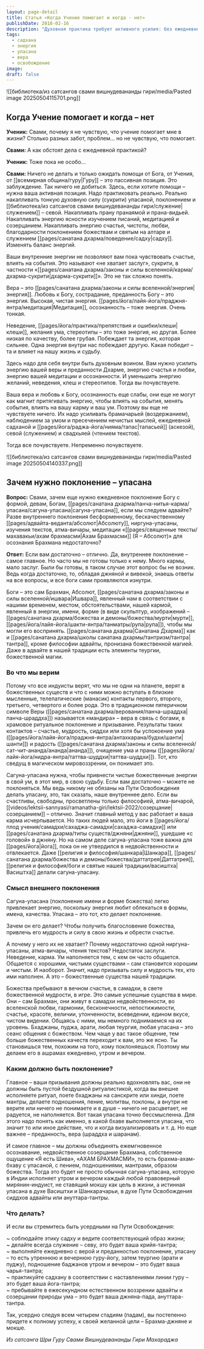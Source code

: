 ```yaml
---
layout: page-detail
title: Статья «Когда Учение помогает и когда - нет»
publishDate: 2018-02-16
description: "Духовная практика требует активного усилия: без ежедневной садханы и накопления тонкой энергии Учение не будет помогать. Вера, любовь, медитация и осознанность – это высокие энергии, которые нужно укреплять, чтобы влиять на судьбу. Следование всем аспектам пути – этике, служению, поклонению, садхане и созерцанию – ведет к успеху и освобождению."
tags:
  - садхана
  - энергия
  - упасана
  - вера
  - освобождение
image: 
draft: false
---
```

![[библиотека/из сатсангов свами вишнудевананды гири/media/Pasted image 20250504115701.png]]
## Когда Учение помогает и когда – нет

**Ученик:** Свами, почему я не чувствую, что учение помогает мне в жизни? Столько разных забот, проблем... но не чувствую, что помогает. 

**Свами:** А как обстоят дела с ежедневной практикой?

**Ученик:** Тоже пока не особо...

**Свами:** Ничего не делать и только ожидать помощи от Бога, от Учения, от [[всемирная община/гуру|Гуру]] – это пассивная позиция. Это заблуждение. Так ничего не добиться. Здесь, если хотите помощи – нужна ваша активная позиция. Надо практиковать реально. Реально накапливать тонкую духовную силу (сукрити) упасаной, поклонением и [[библиотека/из сатсангов свами вишнудевананды гири/служение|служением]] – севой. Накапливать прану пранаямой и прана-видьей. Накапливать энергию ясности изучением писаний, медитацией и созерцанием. Накапливать энергию счастья, чистоты, любви, благодарности поклонением божествам и святым на алтаре и служением [[pages/санатана дхарма/поведение/садху|садху]]. Изменять баланс энергий. 

 Ваши внутренние энергии не позволяют вам пока чувствовать счастье, влиять на события. Это называют «не хватает заслуг», сукрити, в частности «[[pages/санатана дхарма/законы и силы вселенной/карма/дхарма-сукрити|дхарма-сукрити]]». Это не так сложно понять. 

 Вера – это [[pages/санатана дхарма/законы и силы вселенной/энергия|энергия]]. Любовь к Богу, сострадание, преданность Богу – это энергия. Высокая, чистая энергия. [[pages/йога/лайя-йога/праджня-янтра/медитация|Медитация]], осознанность – тоже энергия. Очень тонкая.

 Неведение, [[pages/йога/практика/препятствия и ошибки/клеши|клеши]], желания ума, стереотипы – это тоже энергия, но другая. Более низкая по качеству, более грубая. Побеждает та энергия, которая сильнее. Одна энергия внутри нас побеждает другую. Какая победит – та и влияет на нашу жизнь и судьбу. 

 Здесь надо для себя внутри быть духовным воином. Вам нужно усилить энергию вашей веры и преданности Дхарме, энергию счастья и любви, энергию вашей медитации и осознанности. И уменьшить энергию желаний, неведения, клеш и стереотипов. Тогда вы почувствуете. 

 Ваша вера и любовь к Богу, осознанность еще слабы, они еще не могут как магнит притягивать энергию, чтобы влиять на события, менять события, влиять на вашу карму и ваш ум. Поэтому вы еще не чувствуете ничего. Их надо усиливать брамачарьей (воздержанием), наблюдением за умом и пресечением нечистых мыслей, ежедневной садханой и [[pages/йога/раджа-йога/нияма/тапас|тапасьей]] (аскезой), севой (служением) и свадхьяей (чтением текстов). 

 Тогда все почувствуете. Непременно почувствуете. 
  
  ![[библиотека/из сатсангов свами вишнудевананды гири/media/Pasted image 20250504140337.png]]
## Зачем нужно поклонение – упасана

**Вопрос:** Свами, зачем еще нужно ежедневное поклонение Богу с формой, девам, Богам, [[pages/санатана дхарма/панча-нитья-карма/упасана/сагуна-упасана|сагуна-упасана]], если мы следуем адвайте? Разве внутреннего поклонения бесформенному, бескачественному [[pages/адвайта-веданта/абсолют|Абсолюту]], ниргуна-упасаны, изучения текстов, атма-вичары, медитации «[[pages/священные тексты/махавакьи/ахам брахмасми|Ахам Брахмасми]] (Я – Абсолют)» для осознания Брахмана недостаточно? 

**Ответ:** Если вам достаточно – отлично. Да, внутреннее поклонение – самое главное. Но часто мы не готовы только к нему. Много кармы, мало заслуг. Были бы готовы, в таком случае этот вопрос бы не возник. Ведь когда достаточно, то, обладая джняной и вивекой, знаешь ответы на все вопросы, и все боги сами проявляются изнутри. 

 Боги – это сам Брахман, Абсолют, [[pages/санатана дхарма/законы и силы вселенной/ишвара|Ишвара]], явленный нам в соответствии с нашими временем, местом, обстоятельствами, нашей кармой, явленный в энергии, имени, форме (в виде скульптур, изображений – [[pages/санатана дхарма/божества и демоны/божества/мурти|мурти]], [[pages/йога/лайя-йога/шакти-янтра/танматры/рупа|рупа]]), чтобы мы могли его воспринять. [[pages/санатана дхарма|Санатана Дхарма]] как и [[pages/санатана дхарма/школы санатана дхармы/тантризм/тантра|тантра]], кроме философии адвайты, пронизана божественной магией. Даже в адвайте в нашей традиции есть элементы теургии, божественной магии. 

### Во что мы верим 

 Потому что все индуисты верят, что мы не одни на планете, верят в божественных существ и что с ними можно вступать в близкие мысленные, телепатические (манасик) контакты первого, второго, третьего, четвертого и более рода. Это в традиционном пятеричном символе Веры ([[pages/санатана дхарма/верования/панча-шраддха|панча-шраддха]]) называется «мандира» – вера в связь с богами, в храмовое ритуальное поклонение и призывание. Результаты таких контактов – счастье, мудрость, сиддхи или хотя бы успокоение ума ([[pages/йога/лайя-йога/праджня-янтра/антахкарана/будхи/шанти|шанти]]) и радость ([[pages/санатана дхарма/законы и силы вселенной/сат-чит-ананда/ананда|ананда]]), очищение ума и праны ([[pages/йога/лайя-йога/нидра-янтра/таттва-шуддхи|таттва-шуддхи]]). Тот, кто сведущ в магическом мировоззрении, он понимает это. 

 Сагуна-упасана нужна, чтобы привнести чистые божественные энергии в свой ум, в этот мир, в свою судьбу. Если вам достаточно – можете не поклоняться. Мы ведь никому не обязаны на Пути Освобождения делать упасану, это, так сказать, наше внутреннее дело. Если вы счастливы, свободны, просветлены только философией, атма-вичарой, [[videos/lektsii-sannyasi/ramanatha-giri/lektsii-2022/созерцание|созерцанием]] – отлично. Значит главный метод у вас работает и ваша карма исчерпывается. Но таких людей мало, это йоги в [[pages/йога/плод учения/самадхи/сахаджа-самадхи|сахаджа-самадхи]] или [[pages/санатана дхарма/типы существ/джняни|джняни]], ушедшие «с головой» в джняну. Но на самом деле сагуна-упасана тоже важна для [[pages/йога|йога]], пока он не утвердился в недвойственности и отвлекается. Даже [[религия и философия/шанкара|Шанкара]], [[pages/санатана дхарма/божества и демоны/божества/даттатрея|Даттатрея]], [[религия и философия/боги и святые нашей традиции/васиштха|Васиштха]] делали сагуна-упасану. 

### Смысл внешнего поклонения 

 Сагуна-упасана (поклонение имени и форме божества) легко привлекает энергию, поскольку энергия любит облекаться в формы, имена, качества. Упасака – это тот, кто делает поклонение. 

 Зачем он его делает? Чтобы получить благословение божества, привлечь его мудрость и силу в свою жизнь и обрести счастье. 

 А почему у него их не хватает? Почему недостаточно одной ниргуна-упасаны, атма-вичары, чтения текстов? Недостаток заслуги. Неведение, карма. Ум наполняется тем, с кем он часто общается. Общается с хорошими, чистыми существами – сам становится хорошим и чистым. И наоборот. Значит, надо призывать силу и мудрость тех, кто ими наполнен. А это – божественные существа нашей традиции. 

 Божества пребывают в вечном счастье, в самадхи, в свете божественной мудрости, в игре. Это самые успешные существа в мире. Они – сам Брахман, они живут в самадхи недвойственности, во вселенской любви, гармонии, бесконечности, непостижимости, счастье, красоте, величии, утонченности, всеведении, едином вкусе, чистом видении. Общаясь с ними, мы немного поднимаемся на их уровень. Бхаджаны, пуджа, арати, любая теургия, любая упасана – это сеанс общения с божеством. Чем чаще у вас такое общение, тем больше божественных качеств переходит к вам, это же ясно. Ты становишься тем, похожим на того, кому поклоняешься. Поэтому мы делаем его в ашрамах ежедневно, утром и вечером. 

### Каким должно быть поклонение? 

 Главное – ваши призывания должны реально вдохновлять вас, они не должны быть пустой бездушной ритуалистикой, когда вы внешне исполняете ритуал, поете бхаджаны на санскрите или хинди, поете мантры, делаете подношения, пение, молитвы, поклоны, а внутри не верите или ничего не понимаете и в душе – ничего не расцветает, не радуется, не наполняется. Вот такая упасана точно бессмысленна. Для этого надо понять как именно, в какой бхаве выполняется упасана, что значит то или иное действие, что и когда визуализировать и т. д. Но еще важнее – преданность, вера (шраддха и шаранам). 

 И самое главное – мы должны объединять ежемгновенное осознавание, недвойственное созерцание Брахмана, собственное ощущение «Я есть Шива», «АХАМ БРАХМАСМИ», то есть брахма-ахам-бхаву с упасаной, с пением, подношениями, мантрами, образом божества. Тогда это будет не просто обычная сагуна-упасана, которую в Индии исполняет утром и вечером каждый любой правоверный мирянин-индуист, не ставящий мокшу как цель в жизни, а истинная упасана в духе Васиштхи и Шанкарачарьи, в духе Пути Освобождения сиддхов адвайты или ануттара-тантры. 

### Что делать? 

 И если вы стремитесь быть усердными на Пути Освобождения:

 \~ соблюдайте этику садху и ведите соответствующий образ жизни;  
 \~ делайте всегда служение – севу, это будет ваша крийя-тантра;  
 \~ выполняйте ежедневно с верой и преданностью поклонение, упасану – то есть утреннюю и вечернюю гуру-йогу, затем теургию (арати и пуджу), подношение баджанов утром и вечером – это будет ваша чарья-тантра;  
 \~ практикуйте садхану в соответствии с наставлениями линии гуру – это будет ваша йога-тантра;  
 \~ пребывайте в ежесекундном естественном воззрении адвайты и созерцании природы ума – это будет ваша джняна-пада, ануттара-тантра. 

 Так, усердно следуя всем четырем стадиям (падам), вы постепенно придете к полному успеху, к своей желанной цели – Брахма-джняне и мокше.

*Из сатсанга Шри Гуру Свами Вишнудевананды Гири Махараджа*
